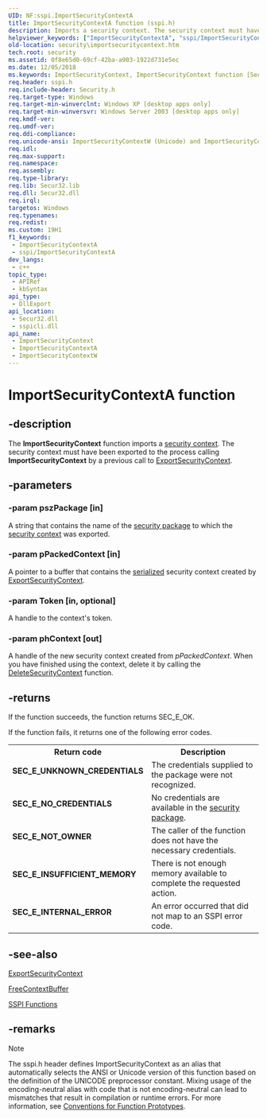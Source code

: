```yaml
---
UID: NF:sspi.ImportSecurityContextA
title: ImportSecurityContextA function (sspi.h)
description: Imports a security context. The security context must have been exported to the process calling ImportSecurityContext by a previous call to ExportSecurityContext. (ANSI)
helpviewer_keywords: ["ImportSecurityContextA", "sspi/ImportSecurityContextA"]
old-location: security\importsecuritycontext.htm
tech.root: security
ms.assetid: 0f8e65d0-69cf-42ba-a903-1922d731e5ec
ms.date: 12/05/2018
ms.keywords: ImportSecurityContext, ImportSecurityContext function [Security], ImportSecurityContextA, ImportSecurityContextW, _ssp_importsecuritycontext, security.importsecuritycontext, sspi/ImportSecurityContext, sspi/ImportSecurityContextA, sspi/ImportSecurityContextW
req.header: sspi.h
req.include-header: Security.h
req.target-type: Windows
req.target-min-winverclnt: Windows XP [desktop apps only]
req.target-min-winversvr: Windows Server 2003 [desktop apps only]
req.kmdf-ver: 
req.umdf-ver: 
req.ddi-compliance: 
req.unicode-ansi: ImportSecurityContextW (Unicode) and ImportSecurityContextA (ANSI)
req.idl: 
req.max-support: 
req.namespace: 
req.assembly: 
req.type-library: 
req.lib: Secur32.lib
req.dll: Secur32.dll
req.irql: 
targetos: Windows
req.typenames: 
req.redist: 
ms.custom: 19H1
f1_keywords:
 - ImportSecurityContextA
 - sspi/ImportSecurityContextA
dev_langs:
 - c++
topic_type:
 - APIRef
 - kbSyntax
api_type:
 - DllExport
api_location:
 - Secur32.dll
 - sspicli.dll
api_name:
 - ImportSecurityContext
 - ImportSecurityContextA
 - ImportSecurityContextW
---
```


# ImportSecurityContextA function


## -description

The <b>ImportSecurityContext</b> function imports a <a href="/windows/desktop/SecGloss/s-gly">security context</a>. The security context must have been exported to the process calling <b>ImportSecurityContext</b> by a previous call to <a href="/windows/desktop/api/sspi/nf-sspi-exportsecuritycontext">ExportSecurityContext</a>.

## -parameters

### -param pszPackage [in]

A string that contains the name of the <a href="/windows/desktop/SecGloss/s-gly">security package</a> to which the <a href="/windows/desktop/SecGloss/s-gly">security context</a> was exported.

### -param pPackedContext [in]

A pointer to a buffer that contains the <a href="/windows/desktop/SecGloss/s-gly">serialized</a> security context created by <a href="/windows/desktop/api/sspi/nf-sspi-exportsecuritycontext">ExportSecurityContext</a>.

### -param Token [in, optional]

A handle to the context's token.

### -param phContext [out]

A handle of the new security context created from <i>pPackedContext</i>. When you have finished using the context, delete it by calling the  <a href="/windows/desktop/api/sspi/nf-sspi-deletesecuritycontext">DeleteSecurityContext</a> function.

## -returns

If the function succeeds, the function returns SEC_E_OK.

If the function fails, it returns one of the following error codes.

<table>
<tr>
<th>Return code</th>
<th>Description</th>
</tr>
<tr>
<td width="40%">
<dl>
<dt><b>SEC_E_UNKNOWN_CREDENTIALS</b></dt>
</dl>
</td>
<td width="60%">
The credentials supplied to the package were not recognized.

</td>
</tr>
<tr>
<td width="40%">
<dl>
<dt><b>SEC_E_NO_CREDENTIALS</b></dt>
</dl>
</td>
<td width="60%">
No credentials are available in the <a href="/windows/desktop/SecGloss/s-gly">security package</a>.

</td>
</tr>
<tr>
<td width="40%">
<dl>
<dt><b>SEC_E_NOT_OWNER</b></dt>
</dl>
</td>
<td width="60%">
The caller of the function does not have the necessary credentials.

</td>
</tr>
<tr>
<td width="40%">
<dl>
<dt><b>SEC_E_INSUFFICIENT_MEMORY</b></dt>
</dl>
</td>
<td width="60%">
There is not enough memory available to complete the requested action.

</td>
</tr>
<tr>
<td width="40%">
<dl>
<dt><b>SEC_E_INTERNAL_ERROR</b></dt>
</dl>
</td>
<td width="60%">
An error occurred that did not map to an SSPI error code.

</td>
</tr>
</table>

## -see-also

<a href="/windows/desktop/api/sspi/nf-sspi-exportsecuritycontext">ExportSecurityContext</a>



<a href="/windows/desktop/api/sspi/nf-sspi-freecontextbuffer">FreeContextBuffer</a>



<a href="/windows/desktop/SecAuthN/authentication-functions">SSPI Functions</a>

## -remarks

> [!NOTE]
> The sspi.h header defines ImportSecurityContext as an alias that automatically selects the ANSI or Unicode version of this function based on the definition of the UNICODE preprocessor constant. Mixing usage of the encoding-neutral alias with code that is not encoding-neutral can lead to mismatches that result in compilation or runtime errors. For more information, see [Conventions for Function Prototypes](/windows/win32/intl/conventions-for-function-prototypes).
